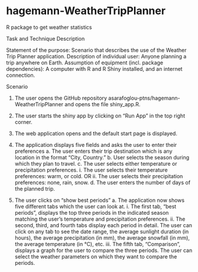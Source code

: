 # hagemann-WeatherTripPlanner
R package to get weather statistics 

Task and Technique Description

Statement of the purpose: Scenario that describes the use of the Weather Trip Planner application.
Description of individual user: Anyone planning a trip anywhere on Earth.
Assumption of equipment (incl. package dependencies): A computer with R and R Shiny installed, and an internet connection.

Scenario

1.	The user opens the GitHub repository asarafoglou-ptns/hagemann-WeatherTripPlanner and opens the file shiny_app.R.

2.	The user starts the shiny app by clicking on “Run App” in the top right corner. 

3.	The web application opens and the default start page is displayed.

4.	The application displays five fields and asks the user to enter their preferences
a.	The user enters their trip destination which is any location in the format “City, Country.”
b.	User selects the season during which they plan to travel.
c.	The user selects either temperature or precipitation preferences.
i.	The user selects their temperature preferences: warm, or cold.
OR
ii.	The user selects their precipitation preferences: none, rain, snow.
d.	The user enters the number of days of the planned trip.

5.	The user clicks on “show best periods” 
a.	The application now shows five different tabs which the user can look at.
i.	The first tab, “best periods”, displays the top three periods in the indicated season matching the user’s temperature and precipitation preferences.
ii.	The second, third, and fourth tabs display each period in detail. The user can click on any tab to see the date range, the average sunlight duration (in hours), the average precipitation (in mm), the average snowfall (in mm), the average temperature (in °C), etc.
iii.	The fifth tab, “Comparison”, displays a graph for the user to compare the three periods. The user can select the weather parameters on which they want to compare the periods. 


